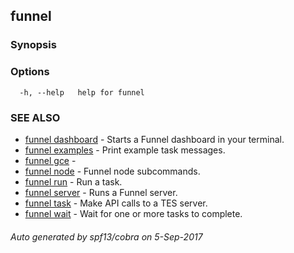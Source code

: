 ## funnel



### Synopsis




### Options

```
  -h, --help   help for funnel
```

### SEE ALSO
* [funnel dashboard](funnel_dashboard.md)	 - Starts a Funnel dashboard in your terminal.
* [funnel examples](funnel_examples.md)	 - Print example task messages.
* [funnel gce](funnel_gce.md)	 - 
* [funnel node](funnel_node.md)	 - Funnel node subcommands.
* [funnel run](funnel_run.md)	 - Run a task.
* [funnel server](funnel_server.md)	 - Runs a Funnel server.
* [funnel task](funnel_task.md)	 - Make API calls to a TES server.
* [funnel wait](funnel_wait.md)	 - Wait for one or more tasks to complete.


###### Auto generated by spf13/cobra on 5-Sep-2017
